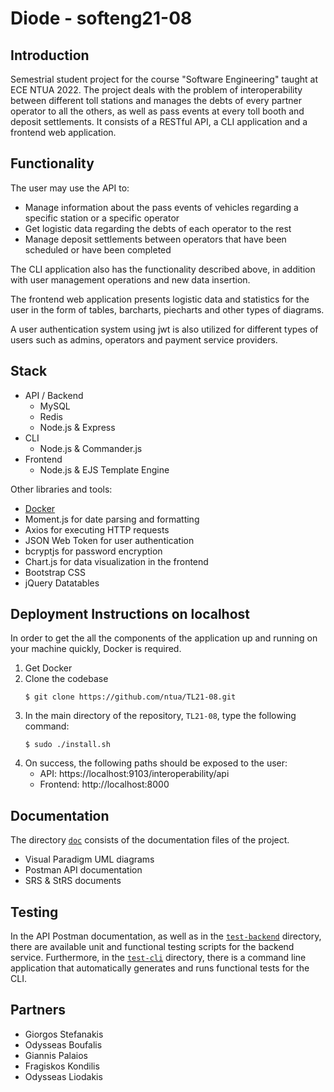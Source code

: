 # Diode - softeng21-08

## Introduction

Semestrial student project for the course "Software Engineering" taught at ECE NTUA 2022. The project deals with the problem of interoperability between different toll stations and manages the debts of every partner operator to all the others, as well as pass events at every toll booth and deposit settlements. It consists of a RESTful API, a CLI application and a frontend web application.

## Functionality

The user may use the API to:

-   Manage information about the pass events of vehicles regarding a specific station or a specific operator
-   Get logistic data regarding the debts of each operator to the rest
-   Manage deposit settlements between operators that have been scheduled or have been completed

The CLI application also has the functionality described above, in addition with user management operations and new data insertion.

The frontend web application presents logistic data and statistics for the user in the form of tables, barcharts, piecharts and other types of diagrams.

A user authentication system using jwt is also utilized for different types of users such as admins, operators and payment service providers.

## Stack

-   API / Backend
    -   MySQL
    -   Redis
    -   Node.js & Express
-   CLI
    -   Node.js & Commander.js
-   Frontend
    -   Node.js & EJS Template Engine

Other libraries and tools:

-   [Docker](#deployment-instructions-on-localhost)
-   Moment.js for date parsing and formatting
-   Axios for executing HTTP requests
-   JSON Web Token for user authentication
-   bcryptjs for password encryption
-   Chart.js for data visualization in the frontend
-   Bootstrap CSS
-   jQuery Datatables

## Deployment Instructions on localhost

In order to get the all the components of the application up and running on your machine quickly, Docker is required.

1. Get Docker
2. Clone the codebase  
   ```
   $ git clone https://github.com/ntua/TL21-08.git
   ```
3. In the main directory of the repository, `TL21-08`, type the following command:
    ```
    $ sudo ./install.sh
    ```
4. On success, the following paths should be exposed to the user:
    - API: https://localhost:9103/interoperability/api
    - Frontend: http://localhost:8000

## Documentation

The directory [`doc`](doc/) consists of the documentation files of the project.

-   Visual Paradigm UML diagrams
-   Postman API documentation
-   SRS & StRS documents

## Testing

In the API Postman documentation, as well as in the [`test-backend`](test-backend/) directory, there are available unit and functional testing scripts for the backend service. Furthermore, in the [`test-cli`](test-cli/) directory, there is a command line application that automatically generates and runs functional tests for the CLI.

## Partners

-   Giorgos Stefanakis
-   Odysseas Boufalis
-   Giannis Palaios
-   Fragiskos Kondilis
-   Odysseas Liodakis
